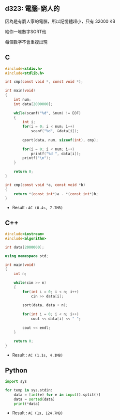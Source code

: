 ## d323: 電腦-窮人的
因為是有窮人家的電腦，所以記憶體超小，只有 32000 KB

 

給你一堆數字SORT他 

每個數字不會重複出現 

## C
```C
#include<stdio.h>
#include<stdlib.h>

int cmp(const void *, const void *);

int main(void)
{
	int num;
	int data[2000000];
	
	while(scanf("%d", &num) != EOF)
	{
		int i;
		for(i = 0; i < num; i++)
			scanf("%d", &data[i]);
			
		qsort(data, num, sizeof(int), cmp);
		
		for(i = 0; i < num; i++)
			printf("%d ", data[i]);
		printf("\n");
	}
	
	return 0;
}

int cmp(const void *a, const void *b)
{
    return *(const int*)a - *(const int*)b;
}
```
 * Result : `AC (0.4s, 7.7MB)`


## C++
```C++
#include<iostream>
#include<algorithm>

int data[2000000];

using namespace std;

int main(void)
{
	int n;
	
	while(cin >> n)
	{
		for(int i = 0; i < n; i++)
			cin >> data[i];
			
		sort(data, data + n);
		
		for(int i = 0; i < n; i++)
			cout << data[i] << " ";
			
		cout << endl;
	}
	
	return 0;
}
```
 * Result : `AC (1.1s, 4.1MB)`

## Python
```python
import sys

for temp in sys.stdin:
    data = [int(e) for e in input().split()]
    data = sorted(data)
    print(*data)
```
 * Result : `AC (1s, 124.7MB)`
